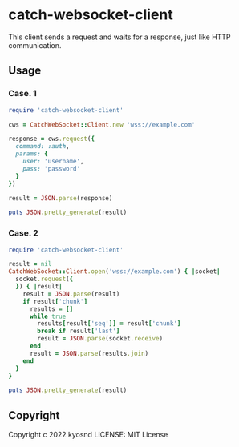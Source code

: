 catch-websocket-client
======================
This client sends a request and waits for a response, just like HTTP communication.


Usage
-----
### Case. 1
```ruby
require 'catch-websocket-client'

cws = CatchWebSocket::Client.new 'wss://example.com'

response = cws.request({
  command: :auth,
  params: {
    user: 'username',
    pass: 'password'
  }
})

result = JSON.parse(response)

puts JSON.pretty_generate(result)
```


### Case. 2
```ruby
require 'catch-websocket-client'

result = nil
CatchWebSocket::Client.open('wss://example.com') { |socket|
  socket.request({
  }) { |result|
    result = JSON.parse(result)
    if result['chunk']
      results = []
      while true
        results[result['seq']] = result['chunk']
        break if result['last']
        result = JSON.parse(socket.receive)
      end
      result = JSON.parse(results.join)
    end
  }
}

puts JSON.pretty_generate(result)
```

## Copyright

Copyright c 2022 kyosnd
LICENSE: MIT License

